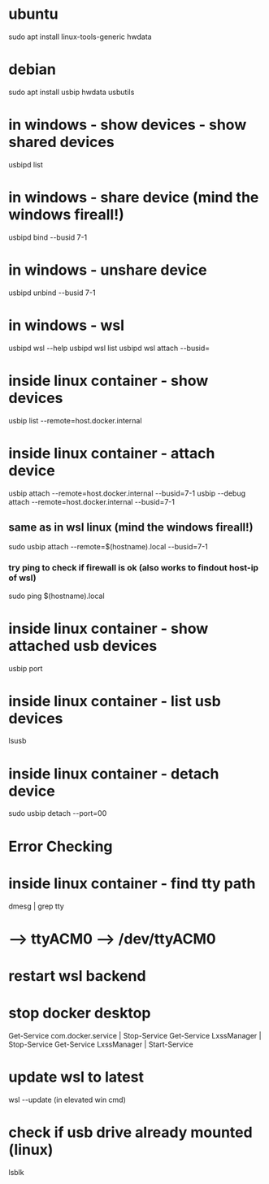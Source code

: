 


# ubuntu
sudo apt install linux-tools-generic hwdata

# debian
sudo apt install usbip hwdata usbutils


# in windows - show devices - show shared devices
usbipd list

# in windows - share device  (mind the windows fireall!)
usbipd bind --busid 7-1

# in windows - unshare device
usbipd unbind --busid 7-1

# in windows - wsl
usbipd wsl --help
usbipd wsl list
usbipd wsl attach --busid=<BUSID>

# inside linux container - show devices
usbip list --remote=host.docker.internal

# inside linux container - attach device
usbip attach --remote=host.docker.internal --busid=7-1
usbip --debug attach --remote=host.docker.internal --busid=7-1

## same as in wsl linux (mind the windows fireall!)
sudo usbip attach --remote=$(hostname).local --busid=7-1
### try ping to check if firewall is ok (also works to findout host-ip of wsl)
sudo ping $(hostname).local

# inside linux container - show attached usb devices
usbip port

# inside linux container - list usb devices
lsusb

# inside linux container - detach device
sudo usbip detach --port=00




# Error Checking


# inside linux container - find tty path
dmesg | grep tty
# --> ttyACM0 --> /dev/ttyACM0

# restart wsl backend
# stop docker desktop
Get-Service com.docker.service | Stop-Service
Get-Service LxssManager | Stop-Service
Get-Service LxssManager | Start-Service

# update wsl to latest
wsl --update
(in elevated win cmd)



# check if usb drive already mounted (linux)
lsblk



